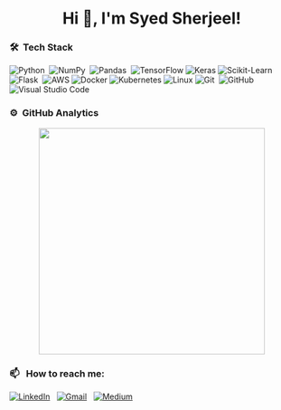 <h1 align="center">Hi 👋, I'm Syed Sherjeel!</h1>


### 🛠 &nbsp;Tech Stack

![Python](https://img.shields.io/badge/-Python-05122A?style=flat&logo=python)&nbsp;
![NumPy](https://img.shields.io/badge/numpy%20-%23013243.svg?&style=flat&logo=numpy&logoColor=white)&nbsp;
![Pandas](https://img.shields.io/badge/pandas%20-%23150458.svg?&style=flat&logo=pandas&logoColor=white)&nbsp;
![TensorFlow](https://img.shields.io/badge/-TensorFlow-000?&logo=TensorFlow)
![Keras](https://img.shields.io/badge/-Keras-333333?style=flat&logo=keras&logoColor=f73636)
![Scikit-Learn](https://img.shields.io/badge/-sklearn-333333?style=flat&logo=scikitlearn)
![Flask](https://img.shields.io/badge/-Flask-05122A?style=flat&logo=flask)&nbsp;
![AWS](https://img.shields.io/badge/-AWS-05122A?&logo=Amazon-AWS&logoColor=F90)
![Docker](https://img.shields.io/badge/-Docker-05122A?&logo=Docker)
![Kubernetes](https://img.shields.io/badge/-Kubernetes-05122A?&logo=Kubernetes)
![Linux](https://img.shields.io/badge/-Linux-05122A?&logo=Linux)
![Git](https://img.shields.io/badge/-Git-05122A?style=flat&logo=git)&nbsp;
![GitHub](https://img.shields.io/badge/-GitHub-05122A?style=flat&logo=github)&nbsp;
![Visual Studio Code](https://img.shields.io/badge/-Visual%20Studio%20Code-05122A?style=flat&logo=visual-studio-code&logoColor=007ACC)&nbsp;

### ⚙️ &nbsp;GitHub Analytics
<p align = "center">
  <img src = "https://github-readme-streak-stats.herokuapp.com?user=Syed-Sherjeel&theme=dark&hide_border=true" width = 400>
</p>

### 📫 &nbsp; How to reach me:

<a href="https://www.linkedin.com/in/syed-sherjeel/"><img alt="LinkedIn" src="https://img.shields.io/badge/linkedin%20-%230077B5.svg?&style=flat&logo=linkedin&logoColor=white"/></a> &nbsp;
<a href="mailto:sherjeelhashmi@gmail.com"><img alt="Gmail" src="https://img.shields.io/badge/Gmail-D14836?style=flat&logo=gmail&logoColor=white" /></a> &nbsp;
<a href="https://syed-sherjeel.medium.com/"><img alt="Medium" src = "https://img.shields.io/badge/Medium-12100E?style=for-the-badge&logo=medium&logoColor=white"/></a>&nbsp;
